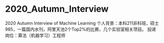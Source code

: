 # 2020_Autumn_Interview
2020 Autumn Interview of Machine Learning
个人背景：本科211非科班，硕士985，一篇国内水刊，阿里天池2个Top2%的比赛，几个实验室相关项目。
投递岗位：算法（机器学习）工程师
